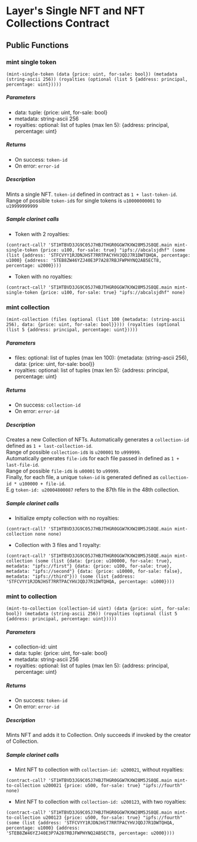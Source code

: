 # Layer's Single NFT and NFT Collections Contract

## Public Functions

### mint single token
```
(mint-single-token (data {price: uint, for-sale: bool}) (metadata (string-ascii 256)) (royalties (optional (list 5 {address: principal, percentage: uint}))))
```
##### Parameters
- data: tuple: {price: uint, for-sale: bool}
- metadata: string-ascii 256
- royalties: optional: list of tuples (max len 5): {address: principal, percentage: uint}
##### Returns 
- On success: `token-id`
- On error: `error-id`

##### Description
Mints a single NFT. `token-id` defined in contract as `1 + last-token-id`. 
Range of possible `token-id`s for single tokens is `u10000000001` to `u19999999999`

##### Sample clarinet calls
- Token with 2 royalties:
```
(contract-call? 'ST1HTBVD3JG9C05J7HBJTHGR0GGW7KXW28M5JS8QE.main mint-single-token {price: u100, for-sale: true} "ipfs://abcalsjdhf" (some (list {address: 'STFCVYY1RJDNJHST7RRTPACYHVJQDJ7R1DWTQHQA, percentage: u1000} {address: 'STEB8ZW46YZJ40E3P7A287RBJFWPHYNQ2AB5ECT8, percentage: u2000})))
```
- Token with no royalties:
```
(contract-call? 'ST1HTBVD3JG9C05J7HBJTHGR0GGW7KXW28M5JS8QE.main mint-single-token {price: u100, for-sale: true} "ipfs://abcalsjdhf" none)
```

### mint collection
```
(mint-collection (files (optional (list 100 {metadata: (string-ascii 256), data: {price: uint, for-sale: bool}}))) (royalties (optional (list 5 {address: principal, percentage: uint}))))
```
##### Parameters
- files: optional: list of tuples (max len 100): {metadata: (string-ascii 256), data: {price: uint, for-sale: bool}}
- royalties: optional: list of tuples (max len 5): {address: principal, percentage: uint}
##### Returns 
- On success: `collection-id`
- On error: `error-id`

##### Description
Creates a new Collection of NFTs. Automatically generates a `collection-id` defined as `1 + last-collection-id`. <br />
Range of possible `collection-id`s is `u200001` to `u999999`.<br />
Automatically generates `file-id`s for each file passed in defined as `1 + last-file-id`. <br />
Range of possible `file-id`s is `u00001` to `u99999`.<br />
Finally, for each file, a unique `token-id` is generated defined as `collection-id * u100000 + file-id`.<br />
E.g `token-id: u20004800087` refers to the 87th file in the 48th collection.

##### Sample clarinet calls
- Initialize empty collection with no royalties:
```
(contract-call? 'ST1HTBVD3JG9C05J7HBJTHGR0GGW7KXW28M5JS8QE.main mint-collection none none)
```
- Collection with 3 files and 1 royalty:
```
(contract-call? 'ST1HTBVD3JG9C05J7HBJTHGR0GGW7KXW28M5JS8QE.main mint-collection (some (list {data: {price: u100000, for-sale: true}, metadata: "ipfs://first"} {data: {price: u100, for-sale: true}, metadata: "ipfs://second"} {data: {price: u10000, for-sale: false}, metadata: "ipfs://third"})) (some (list {address: 'STFCVYY1RJDNJHST7RRTPACYHVJQDJ7R1DWTQHQA, percentage: u1000})))
```

### mint to collection
```
(mint-to-collection (collection-id uint) (data {price: uint, for-sale: bool}) (metadata (string-ascii 256)) (royalties (optional (list 5 {address: principal, percentage: uint}))))
```
##### Parameters
- collection-id: uint
- data: tuple: {price: uint, for-sale: bool}
- metadata: string-ascii 256
- royalties: optional: list of tuples (max len 5): {address: principal, percentage: uint}
##### Returns 
- On success: `token-id`
- On error: `error-id`

##### Description
Mints NFT and adds it to Collection. Only succeeds if invoked by the creator of Collection. 

##### Sample clarinet calls
- Mint NFT to collection with `collection-id: u200021`, without royalties:
```
(contract-call? 'ST1HTBVD3JG9C05J7HBJTHGR0GGW7KXW28M5JS8QE.main mint-to-collection u200021 {price: u500, for-sale: true} "ipfs://fourth" none)
```
- Mint NFT to collection with `collection-id: u200123`, with two royalties:
```
(contract-call? 'ST1HTBVD3JG9C05J7HBJTHGR0GGW7KXW28M5JS8QE.main mint-to-collection u200123 {price: u500, for-sale: true} "ipfs://fourth" (some (list {address: 'STFCVYY1RJDNJHST7RRTPACYHVJQDJ7R1DWTQHQA, percentage: u1000} {address: 'STEB8ZW46YZJ40E3P7A287RBJFWPHYNQ2AB5ECT8, percentage: u2000})))
```

